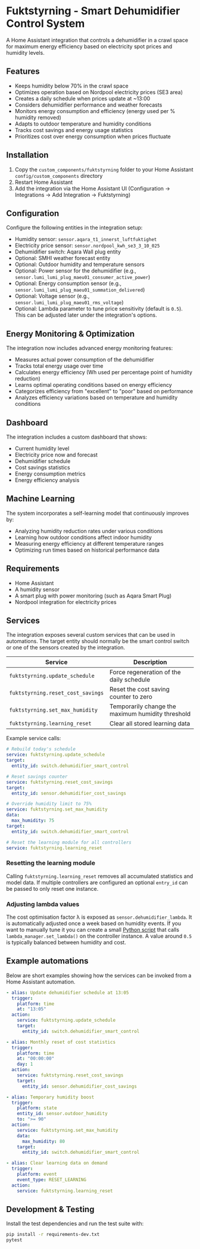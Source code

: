 # Fuktstyrning - Smart Dehumidifier Control System

A Home Assistant integration that controls a dehumidifier in a crawl space for maximum energy efficiency based on electricity spot prices and humidity levels.

## Features
- Keeps humidity below 70% in the crawl space
- Optimizes operation based on Nordpool electricity prices (SE3 area)
- Creates a daily schedule when prices update at ~13:00
- Considers dehumidifier performance and weather forecasts
- Monitors energy consumption and efficiency (energy used per % humidity removed)
- Adapts to outdoor temperature and humidity conditions
- Tracks cost savings and energy usage statistics
- Prioritizes cost over energy consumption when prices fluctuate

## Installation
1. Copy the `custom_components/fuktstyrning` folder to your Home Assistant `config/custom_components` directory
2. Restart Home Assistant
3. Add the integration via the Home Assistant UI (Configuration -> Integrations -> Add Integration -> Fuktstyrning)

## Configuration
Configure the following entities in the integration setup:
- Humidity sensor: `sensor.aqara_t1_innerst_luftfuktighet`
- Electricity price sensor: `sensor.nordpool_kwh_se3_3_10_025`
- Dehumidifier switch: Aqara Wall plug entity
- Optional: SMHI weather forecast entity
- Optional: Outdoor humidity and temperature sensors
- Optional: Power sensor for the dehumidifier (e.g., `sensor.lumi_lumi_plug_maeu01_consumer_active_power`)
- Optional: Energy consumption sensor (e.g., `sensor.lumi_lumi_plug_maeu01_summation_delivered`)
- Optional: Voltage sensor (e.g., `sensor.lumi_lumi_plug_maeu01_rms_voltage`)
- Optional: Lambda parameter to tune price sensitivity (default is `0.5`). This can be adjusted later under the integration's options.

## Energy Monitoring & Optimization
The integration now includes advanced energy monitoring features:
- Measures actual power consumption of the dehumidifier
- Tracks total energy usage over time
- Calculates energy efficiency (Wh used per percentage point of humidity reduction)
- Learns optimal operating conditions based on energy efficiency
- Categorizes efficiency from "excellent" to "poor" based on performance
- Analyzes efficiency variations based on temperature and humidity conditions

## Dashboard
The integration includes a custom dashboard that shows:
- Current humidity level
- Electricity price now and forecast
- Dehumidifier schedule
- Cost savings statistics
- Energy consumption metrics
- Energy efficiency analysis

## Machine Learning
The system incorporates a self-learning model that continuously improves by:
- Analyzing humidity reduction rates under various conditions
- Learning how outdoor conditions affect indoor humidity
- Measuring energy efficiency at different temperature ranges
- Optimizing run times based on historical performance data

## Requirements
- Home Assistant
- A humidity sensor
- A smart plug with power monitoring (such as Aqara Smart Plug)
- Nordpool integration for electricity prices

## Services

The integration exposes several custom services that can be used in
automations. The target entity should normally be the smart control switch or
one of the sensors created by the integration.

| Service | Description |
| ------- | ----------- |
| `fuktstyrning.update_schedule` | Force regeneration of the daily schedule |
| `fuktstyrning.reset_cost_savings` | Reset the cost saving counter to zero |
| `fuktstyrning.set_max_humidity` | Temporarily change the maximum humidity threshold |
| `fuktstyrning.learning_reset` | Clear all stored learning data |

Example service calls:

```yaml
# Rebuild today's schedule
service: fuktstyrning.update_schedule
target:
  entity_id: switch.dehumidifier_smart_control

# Reset savings counter
service: fuktstyrning.reset_cost_savings
target:
  entity_id: sensor.dehumidifier_cost_savings

# Override humidity limit to 75%
service: fuktstyrning.set_max_humidity
data:
  max_humidity: 75
target:
  entity_id: switch.dehumidifier_smart_control

# Reset the learning module for all controllers
service: fuktstyrning.learning_reset
```

### Resetting the learning module

Calling `fuktstyrning.learning_reset` removes all accumulated statistics and
model data. If multiple controllers are configured an optional `entry_id` can be
passed to only reset one instance.

### Adjusting lambda values

The cost optimisation factor λ is exposed as `sensor.dehumidifier_lambda`. It is
automatically adjusted once a week based on humidity events. If you want to
manually tune it you can create a small [Python script](https://www.home-assistant.io/docs/scripts/python_script/)
that calls `lambda_manager.set_lambda()` on the controller instance. A value
around `0.5` is typically balanced between humidity and cost.

## Example automations

Below are short examples showing how the services can be invoked from a Home
Assistant automation.

```yaml
- alias: Update dehumidifier schedule at 13:05
  trigger:
    platform: time
    at: "13:05"
  action:
    service: fuktstyrning.update_schedule
    target:
      entity_id: switch.dehumidifier_smart_control

- alias: Monthly reset of cost statistics
  trigger:
    platform: time
    at: "00:00:00"
    day: 1
  action:
    service: fuktstyrning.reset_cost_savings
    target:
      entity_id: sensor.dehumidifier_cost_savings

- alias: Temporary humidity boost
  trigger:
    platform: state
    entity_id: sensor.outdoor_humidity
    to: ">= 90"
  action:
    service: fuktstyrning.set_max_humidity
    data:
      max_humidity: 80
    target:
      entity_id: switch.dehumidifier_smart_control

- alias: Clear learning data on demand
  trigger:
    platform: event
    event_type: RESET_LEARNING
  action:
    service: fuktstyrning.learning_reset
```

## Development & Testing

Install the test dependencies and run the test suite with:

```bash
pip install -r requirements-dev.txt
pytest
```
